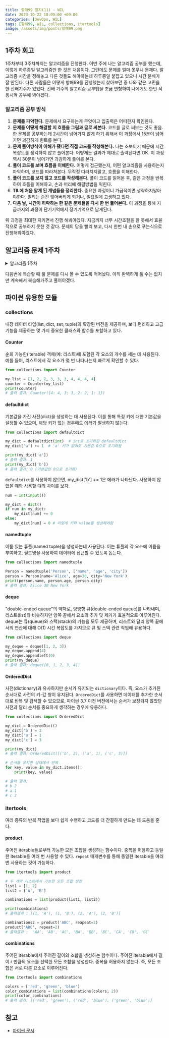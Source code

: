 ```yaml
---
title: 항해99 일지(11) - WIL
date: 2023-10-22 18:00:00 +09:00
categories: [DevOps, WIL]
tags: [항해99, WIL, collections, itertools]
image: /assets/img/posts/항해99.png
---
```


## 1주차 회고
1주차부터 3주차까지는 알고리즘을 진행한다. 이번 주에 나는 알고리즘 공부를 했는데, 이렇게 하루종일 알고리즘만 한 것은 처음이다. 그런데도 문제를 얼마 못푸니 문제다. 알고리즘 시간을 정해놓고 다른 것들도 해야하는데 하루종일 붙잡고 있으니 시간 분배가 잘 안된다. 다른 사람들은 어떻게 항해99를 진행했는지 찾아보던 중 나와 같은 고민을 한 선배기수가 있었다. 선배 기수의 알고리즘 공부법을 조금 변형하여 나에게도 한번 적용시켜 공부해 봐야겠다.

### 알고리즘 공부 방식

1. **문제를 파악한다.**
문제에서 요구하는게 무엇이고 입출력은 어떠한지 확인한다.
2. **문제를 어떻게 해결할 지 흐름을 그림과 글로 써본다.**
코드를 글로 써보는 것도 좋음. 한 문제를 공부하는데 2시간이 넘어가지 않게 하기 위해서 이 과정에서 15분이 넘어가면 과감하게 힌트를 본다.
3. **문제 풀이방식이 이해가 됐다면 직접 코드를 작성해본다.**
나는 초보이기 때문에 시간 복잡도를 생각하지 않고 풀어본다. 어떻게든 결과가 제대로 출력된다면 OK. 이 과정 역시 30분이 넘어가면 과감하게 풀이를 본다.
4. **풀이 코드를 보며 흐름을 이해한다.**
어떻게 접근했는지, 어떤 알고리즘을 사용하는지 파악하며, 코드를 따라쳐본다. 무작정 따라치지말고, 흐름을 이해한다.
5. **풀이 코드를 보지 않고 코드를 작성해본다.**
풀이 코드를 읽어본 후, 같은 과정을 반복하여 흐름을 이해하고, 손과 머리에 해결방법을 익힌다.
6. **TIL에 처음 알게 된  개념들을 정리한다.**
중요한  과정이니 가급적이면 생략하지말아야한다. 밀리는 순간 잊어버리게 되거나, 일요일에 고생하고 있다.
7. **다음 날, 시간이 허락하는 한 같은 문제들을 다시 한 번 풀어본다.**
이 과정을 통해 지금까지의 과정이 단기기억에서 장기기억으로 남게된다.
    
위 과정을 최대한 지키면서 진행 해봐야겠다. 지금까지 너무 시간조절을 잘 못해서 효율적으로 공부하지 못한 것 같다. 문제의 답을 빨리 보고, 다시 한번 내 손으로 푸는식으로 진행해봐야겠다.

## 알고리즘 문제 1주차
<details>
<summary> 알고리즘 1주차 </summary>

<div markdown="1">

    - 1회차 : **알고리즘 개요**
        - 수업
            - 1-1 ~1-5 알파벳 찾기
        - 과제 (문자열 조작 / 배열)
            - 그룹 애너그램
            - 가장 긴 팰린드롬 부분 문자열
            - 세 수의 합
            - 배열 파티션
    - 2회차 : **8장 연결 리스트**
        - 수업
            - 1-6 연결 리스트
        - 과제
            - 역순 연결 리스트 https://leetcode.com/problems/reverse-linked-list/
            - 두 정렬 리스트의 병합 https://leetcode.com/problems/merge-two-sorted-lists/
            - 홀짝 연결 리스트https://leetcode.com/problems/odd-even-linked-list/
    - 3회차 : **9장 스택**
        - 수업
            - 1-7 스택
            - 1-8 유효한 괄호 https://leetcode.com/problems/valid-parentheses/
        - 과제
            - 중복 문자 제거 https://leetcode.com/problems/remove-duplicate-letters
            - 일일 온도 https://leetcode.com/problems/daily-temperatures
        - 추가 과제
            - https://www.acmicpc.net/problem/9012
            - https://www.acmicpc.net/problem/1874
    - 4회차 : **9장 큐**
        - 수업
            - 1-9 큐
        - 과제
            - 큐를 이용한 스택 구현 https://leetcode.com/problems/implement-stack-using-queues
            - 스택을 이용한 큐 구현 https://leetcode.com/problems/implement-queue-using-stacks
            - 원형 큐 디자인 https://leetcode.com/problems/design-circular-queue
        - 추가 과제
            - https://www.acmicpc.net/problem/2164
            - https://www.acmicpc.net/problem/1966
    - 5회차 : **11장 해시 테이블**
        - 수업
            - 2-2 해시테이블
            - 예제 : 해시맵 디자인 https://leetcode.com/problems/design-hashmap
        - 과제
            - 보석과 돌 https://leetcode.com/problems/jewels-and-stones
            - 중복 문자가 없는 가장 긴 부분 문자열 https://leetcode.com/problems/longest-substring-without-repeating-characters
            - 상위 K 빈도 요소 https://leetcode.com/problems/top-k-frequent-elements
        - 추가 과제
            - https://www.acmicpc.net/problem/1920
            - https://www.acmicpc.net/problem/17219
    - 6회차 : **12장 그래프 + DFS**
        - 수업
            - 2-6 트리의 표현 방법
            - 2-7 DFS 구현
            - 2-8 섬의 개수 https://leetcode.com/problems/number-of-islands
        - 과제
            - 전화번호 문자 조합 https://leetcode.com/problems/letter-combinations-of-a-phone-number
            - 순열 https://leetcode.com/problems/permutations
            - 조합 https://leetcode.com/problems/combinations
        - 추가 과제
            - https://www.acmicpc.net/problem/2667
            - https://www.acmicpc.net/problem/2606
</div>
</details>

다음번에 복습할 때 풀 문제를 다시 볼 수 있도록 적어놨다. 아직 완벽하게 풀 수는 없지만 계속해서 복습해가주고 풀어야겠다.

## 파이썬 유용한 모듈
### collections
내장 데이터 타입(list, dict, set, tuple)의 확장된 버전을 제공하며, 보다 편리하고 고급 기능을 제공하는 몇 가지 중요한 클래스와 함수를 포함하고 있다.

#### Counter
순회 가능한(iterable) 객체(예: 리스트)에 포함된 각 요소의 개수를 세는 데 사용된다. 예를 들어, 리스트에서 각 요소가 몇 번 나타나는지 빠르게 확인할 수 있다.
```python
from collections import Counter

my_list = [1, 2, 2, 3, 3, 3, 4, 4, 4, 4]
counter = Counter(my_list)
print(counter)
# 출력 결과: Counter({4: 4, 3: 3, 2: 2, 1: 1})
```

#### defaultdict
기본값을 가진 사전(dict)을 생성하는 데 사용된다. 이를 통해 특정 키에 대한 기본값을 설정할 수 있으며, 해당 키가 없는 경우에도 에러가 발생하지 않는다.
```python
from collections import defaultdict

my_dict = defaultdict(int)  # int로 초기화된 defaultdict
my_dict['a'] += 1  # 'a' 키가 없어도 기본값 0으로 초기화됨

print(my_dict['a'])
# 출력 결과: 1
print(my_dict['b'])
# 출력 결과: 0 (기본값인 0으로 초기화)
```

`defaultdict`를 사용하지 않으면, my_dict['b'] += 1은 에러가 나타난다. 사용하지 않았을 떄와 사용할 떄의 차이를 보자.

```python
num = int(input())

my_dict = dict()
if num in my_dict:
	my_dict[num] += 0
else:
	my_dict[num] = 0 # 이렇게 키와 value를 생성해야함
```

#### namedtuple
이름 있는 튜플(named tuple)을 생성하는데 사용된다. 이는 튜플의 각 요소에 이름을 부여하고, 필드명을 사용하여 데이터에 접근할 수 있도록 돕는다.
```python
from collections import namedtuple

Person = namedtuple('Person', ['name', 'age', 'city'])
person = Person(name='Alice', age=30, city='New York')
print(person.name, person.age, person.city)
# 출력 결과: Alice 30 New York
```

#### deque
"double-ended queue"의 약자로, 양방향 큐(double-ended queue)를 나타내며, 리스트(list)와 비슷하지만 양쪽 끝에서 요소의 추가 및 제거가 효율적으로 이루어진다. deque는 큐(queue)와 스택(stack)의 기능을 모두 제공하며, 리스트와 달리 양쪽 끝에서의 연산에 대해 O(1) 시간 복잡도를 가지므로 큐 및 스택 관련 작업에 유용하다.

```python
from collections import deque

my_deque = deque([1, 2, 3])
my_deque.append(4)
my_deque.appendleft(0)
print(my_deque)
# 출력 결과: deque([0, 1, 2, 3, 4])
```

#### OrderedDict
사전(dictionary)과 유사하지만 순서가 유지되는 `dictionary`이다. 즉, 요소가 추가된 순서대로 사전의 키-값 쌍이 유지된다. `OrderedDict`를 사용하면 데이터를 추가한 순서대로 반복 및 검색할 수 있으므로, 파이썬 3.7 이전 버전에서는 순서가 보장되지 않았던 사전과 달리 순서를 중요하게 생각하는 경우에 유용하다.

```python
from collections import OrderedDict

my_dict = OrderedDict()
my_dict['b'] = 2
my_dict['a'] = 1
my_dict['c'] = 3

print(my_dict)
# 출력 결과: OrderedDict([('b', 2), ('a', 1), ('c', 3)])

# 순서를 유지한 상태에서 반복
for key, value in my_dict.items():
    print(key, value)

# 출력 결과:
# b 2
# a 1
# c 3
```

### itertools
여러 종류의 반복 작업을 보다 쉽게 수행하고 코드를 더 간결하게 만드는 데 도움을 준다.

#### product
주어진 iterable들로부터 가능한 모든 조합을 생성하는 함수이다.
중복을 허용하고 동일한 iterable을 여러 번 사용할 수 있다.
`repeat` 매개변수를 통해 동일한 iterable을 여러 번 사용하는 것이 가능하다.
```python
from itertools import product

# 두 개의 리스트에서 가능한 모든 조합 생성
list1 = [1, 2]
list2 = ['A', 'B']

combinations = list(product(list1, list2))

print(combinations)
# 출력결과 : [(1, 'A'), (1, 'B'), (2, 'A'), (2, 'B')]

combinations2 = product('ABC', reapeat=2)
product('ABC', repeat=2) 
# 출력결과 :  'AA', 'AB', 'AC', 'BA', 'BB', 'BC', 'CA', 'CB', 'CC'
```

#### combinations
주어진 iterable에서 주어진 길이의 조합을 생성하는 함수이다.
주어진 iterable에서 길이 r 만큼의 요소를 선택한 모든 조합을 생성한다. 중복을 허용하지 않는다. 즉, 모든 조합은 서로 다른 요소로 이루어진다.

```python
from itertools import combinations

colors = ['red', 'green', 'blue']
color_combinations = list(combinations(colors, 2))
print(color_combinations)
# 출력 결과: [('red', 'green'), ('red', 'blue'), ('green', 'blue')]
```


## 참고
+ [파이썬 문서](https://docs.python.org/ko/3/library/collections.html)